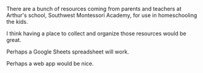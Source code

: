 There are a bunch of resources coming from parents and teachers at Arthur's school, Southwest Montessori Academy, for use in homeschooling the kids.

I think having a place to collect and organize those resources would be great.

Perhaps a Google Sheets spreadsheet will work.

Perhaps a web app would be nice.
